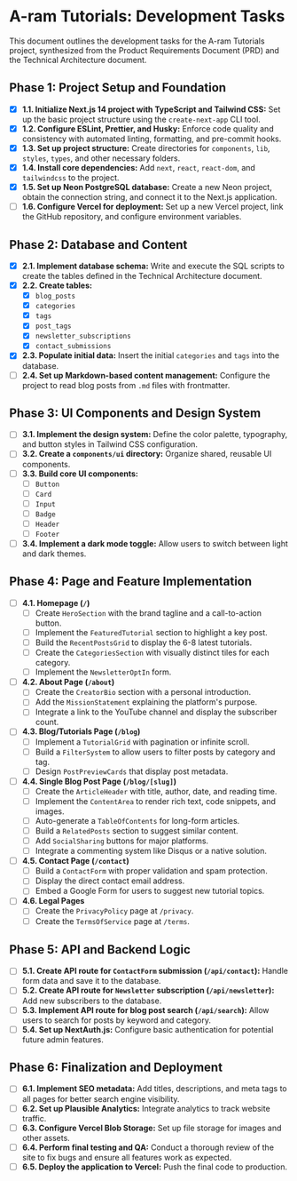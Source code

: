 # A-ram Tutorials: Development Tasks

This document outlines the development tasks for the A-ram Tutorials project, synthesized from the Product Requirements Document (PRD) and the Technical Architecture document.

## Phase 1: Project Setup and Foundation

- [x] **1.1. Initialize Next.js 14 project with TypeScript and Tailwind CSS:** Set up the basic project structure using the `create-next-app` CLI tool.
- [x] **1.2. Configure ESLint, Prettier, and Husky:** Enforce code quality and consistency with automated linting, formatting, and pre-commit hooks.
- [x] **1.3. Set up project structure:** Create directories for `components`, `lib`, `styles`, `types`, and other necessary folders.
- [x] **1.4. Install core dependencies:** Add `next`, `react`, `react-dom`, and `tailwindcss` to the project.
- [x] **1.5. Set up Neon PostgreSQL database:** Create a new Neon project, obtain the connection string, and connect it to the Next.js application.
- [ ] **1.6. Configure Vercel for deployment:** Set up a new Vercel project, link the GitHub repository, and configure environment variables.

## Phase 2: Database and Content

- [x] **2.1. Implement database schema:** Write and execute the SQL scripts to create the tables defined in the Technical Architecture document.
- [x] **2.2. Create tables:**
  - [x] `blog_posts`
  - [x] `categories`
  - [x] `tags`
  - [x] `post_tags`
  - [x] `newsletter_subscriptions`
  - [x] `contact_submissions`
- [x] **2.3. Populate initial data:** Insert the initial `categories` and `tags` into the database.
- [ ] **2.4. Set up Markdown-based content management:** Configure the project to read blog posts from `.md` files with frontmatter.

## Phase 3: UI Components and Design System

- [ ] **3.1. Implement the design system:** Define the color palette, typography, and button styles in Tailwind CSS configuration.
- [ ] **3.2. Create a `components/ui` directory:** Organize shared, reusable UI components.
- [ ] **3.3. Build core UI components:**
  - [ ] `Button`
  - [ ] `Card`
  - [ ] `Input`
  - [ ] `Badge`
  - [ ] `Header`
  - [ ] `Footer`
- [ ] **3.4. Implement a dark mode toggle:** Allow users to switch between light and dark themes.

## Phase 4: Page and Feature Implementation

- [ ] **4.1. Homepage (`/`)**
  - [ ] Create `HeroSection` with the brand tagline and a call-to-action button.
  - [ ] Implement the `FeaturedTutorial` section to highlight a key post.
  - [ ] Build the `RecentPostsGrid` to display the 6-8 latest tutorials.
  - [ ] Create the `CategoriesSection` with visually distinct tiles for each category.
  - [ ] Implement the `NewsletterOptIn` form.
- [ ] **4.2. About Page (`/about`)**
  - [ ] Create the `CreatorBio` section with a personal introduction.
  - [ ] Add the `MissionStatement` explaining the platform's purpose.
  - [ ] Integrate a link to the YouTube channel and display the subscriber count.
- [ ] **4.3. Blog/Tutorials Page (`/blog`)**
  - [ ] Implement a `TutorialGrid` with pagination or infinite scroll.
  - [ ] Build a `FilterSystem` to allow users to filter posts by category and tag.
  - [ ] Design `PostPreviewCards` that display post metadata.
- [ ] **4.4. Single Blog Post Page (`/blog/[slug]`)**
  - [ ] Create the `ArticleHeader` with title, author, date, and reading time.
  - [ ] Implement the `ContentArea` to render rich text, code snippets, and images.
  - [ ] Auto-generate a `TableOfContents` for long-form articles.
  - [ ] Build a `RelatedPosts` section to suggest similar content.
  - [ ] Add `SocialSharing` buttons for major platforms.
  - [ ] Integrate a commenting system like Disqus or a native solution.
- [ ] **4.5. Contact Page (`/contact`)**
  - [ ] Build a `ContactForm` with proper validation and spam protection.
  - [ ] Display the direct contact email address.
  - [ ] Embed a Google Form for users to suggest new tutorial topics.
- [ ] **4.6. Legal Pages**
  - [ ] Create the `PrivacyPolicy` page at `/privacy`.
  - [ ] Create the `TermsOfService` page at `/terms`.

## Phase 5: API and Backend Logic

- [ ] **5.1. Create API route for `ContactForm` submission (`/api/contact`):** Handle form data and save it to the database.
- [ ] **5.2. Create API route for `Newsletter` subscription (`/api/newsletter`):** Add new subscribers to the database.
- [ ] **5.3. Implement API route for blog post search (`/api/search`):** Allow users to search for posts by keyword and category.
- [ ] **5.4. Set up NextAuth.js:** Configure basic authentication for potential future admin features.

## Phase 6: Finalization and Deployment

- [ ] **6.1. Implement SEO metadata:** Add titles, descriptions, and meta tags to all pages for better search engine visibility.
- [ ] **6.2. Set up Plausible Analytics:** Integrate analytics to track website traffic.
- [ ] **6.3. Configure Vercel Blob Storage:** Set up file storage for images and other assets.
- [ ] **6.4. Perform final testing and QA:** Conduct a thorough review of the site to fix bugs and ensure all features work as expected.
- [ ] **6.5. Deploy the application to Vercel:** Push the final code to production.
